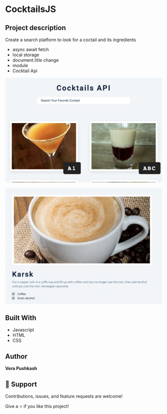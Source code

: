 # CocktailsJS

## Project description
Create a search platform to look for a coctail and its ingredients
- async await fetch
- local storage
- document.title change
- module
- Cocktail Api




![COCKTAILS](https://github.com/barcelo2/CocktailsJS/blob/main/Cocktails/Screenshot%202022-08-09%20at%2014.25.21.png)

![COCKTAILS](https://github.com/barcelo2/CocktailsJS/blob/main/Cocktails/Screenshot%202022-08-09%20at%2014.25.51.png)


## Built With

- Javascript
- HTML 
- CSS

## Author

**Vera Pushkash**

## 🤝 Support

Contributions, issues, and feature requests are welcome!

Give a ⭐️ if you like this project!
